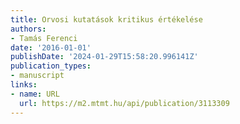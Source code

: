 ```yaml
---
title: Orvosi kutatások kritikus értékelése
authors:
- Tamás Ferenci
date: '2016-01-01'
publishDate: '2024-01-29T15:58:20.996141Z'
publication_types:
- manuscript
links:
- name: URL
  url: https://m2.mtmt.hu/api/publication/3113309
---
```

